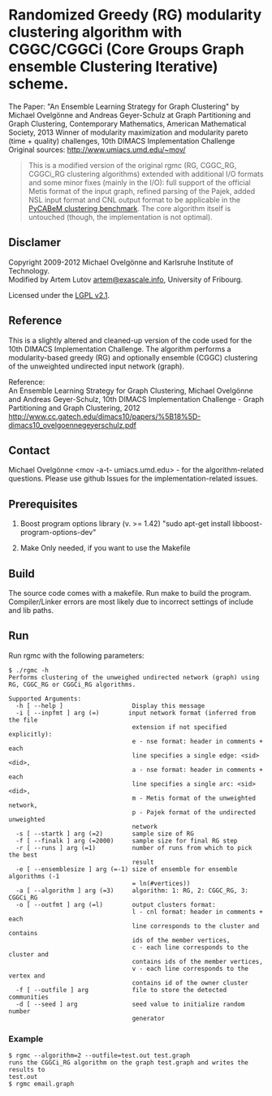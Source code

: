 # Randomized Greedy (RG) modularity clustering algorithm with CGGC/CGGCi (Core Groups Graph ensemble Clustering Iterative) scheme.

The Paper: "An Ensemble Learning Strategy for Graph Clustering" by
Michael Ovelgönne and Andreas Geyer-Schulz at Graph Partitioning and
Graph Clustering, Contemporary Mathematics, American Mathematical
Society, 2013
Winner of modularity maximization and modularity pareto (time + quality)
challenges, 10th DIMACS Implementation Challenge  
Original sources: http://www.umiacs.umd.edu/~mov/

> This is a modified version of the original rgmc (RG, CGGC_RG, CGGCi_RG clustering
algorithms) extended with additional I/O formats and some minor fixes (mainly in
the I/O): full support of the official Metis format of the input graph, refined
parsing of the Pajek, added NSL input format and CNL output format to be applicable
in the [PyCABeM clustering benchmark](https://github.com/eXascaleInfolab/PyCABeM).
The core algorithm itself is untouched (though, the implementation is not
optimal).

## Disclamer
Copyright 2009-2012 Michael Ovelgönne and Karlsruhe Institute of Technology.  
Modified by Artem Lutov <artem@exascale.info>, University of Fribourg.

Licensed under the [LGPL v2.1](License.md).

## Reference
This is a slightly altered and cleaned-up version of the code used for the
10th DIMACS Implementation Challenge. The algorithm performs a modularity-based
greedy (RG) and optionally ensemble (CGGC) clustering of the unweighted undirected
input network (graph).

Reference:  
An Ensemble Learning Strategy for Graph Clustering,
Michael Ovelgönne and Andreas Geyer-Schulz,
10th DIMACS Implementation Challenge - Graph Partitioning and Graph Clustering, 2012
http://www.cc.gatech.edu/dimacs10/papers/%5B18%5D-dimacs10_ovelgoennegeyerschulz.pdf

## Contact
Michael Ovelgönne <mov -a-t- umiacs.umd.edu>  - for the algorithm-related questions.
Please use github Issues for the implementation-related issues.

## Prerequisites
1. Boost program options library (v. >= 1.42)
"sudo apt-get install libboost-program-options-dev"

2. Make
Only needed, if you want to use the Makefile

## Build
The source code comes with a makefile. Run make to build the program.
Compiler/Linker errors are most likely due to incorrect
settings of include and lib paths.  


## Run
Run rgmc with the following parameters:
```
$ ./rgmc -h
Performs clustering of the unweighed undirected network (graph) using RG, CGGC_RG or CGGCi_RG algorithms.

Supported Arguments:
  -h [ --help ]                   Display this message
  -i [ --inpfmt ] arg (=)        input network format (inferred from the file
                                  extension if not specified explicitly):
                                  e - nse format: header in comments + each
                                  line specifies a single edge: <sid> <did>,
                                  a - nse format: header in comments + each
                                  line specifies a single arc: <sid> <did>,
                                  m - Metis format of the unweighted network,
                                  p - Pajek format of the undirected unweighted
                                  network
  -s [ --startk ] arg (=2)        sample size of RG
  -f [ --finalk ] arg (=2000)     sample size for final RG step
  -r [ --runs ] arg (=1)          number of runs from which to pick the best
                                  result
  -e [ --ensemblesize ] arg (=-1) size of ensemble for ensemble algorithms (-1
                                  = ln(#vertices))
  -a [ --algorithm ] arg (=3)     algorithm: 1: RG, 2: CGGC_RG, 3: CGGCi_RG
  -o [ --outfmt ] arg (=l)        output clusters format:
                                  l - cnl format: header in comments + each
                                  line corresponds to the cluster and contains
                                  ids of the member vertices,
                                  c - each line corresponds to the cluster and
                                  contains ids of the member vertices,
                                  v - each line corresponds to the vertex and
                                  contains id of the owner cluster
  -f [ --outfile ] arg            file to store the detected communities
  -d [ --seed ] arg               seed value to initialize random number
                                  generator
```

### Example
```
$ rgmc --algorithm=2 --outfile=test.out test.graph
runs the CGGCi_RG algorithm on the graph test.graph and writes the results to
test.out
$ rgmc email.graph
```
